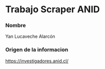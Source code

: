 # Trabajo Scraper ANID
### Nombre
Yan Lucaveche Alarcón

### Origen de la informacion
https://investigadores.anid.cl/